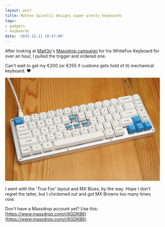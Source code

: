 ```yaml
---
layout: post
title: Matteo Spinelli designs super pretty keyboards
tags:
- gadgets
- keyboards
date: '2015-12-11 18:47:00'
---
```


After looking at  [Matt3o](https://twitter.com/cubiq)'s [Massdrop campaign](https://www.massdrop.com/buy/the-whitefox-keyboard) for his WhiteFox Keyboard for over an hour, I pulled the trigger and ordered one.

Can't wait to get my €200 (or €255 if customs gets hold of it) mechanical keyboard. ❤️

![WhiteFox Mechanical Keyboard by Matteo Spinelli](/assets/blog/WhiteFoxKeyboard.jpeg)

I went with the 'True Fox' layout and MX Blues, by the way. Hope I don't regret the latter, but I chickened out and got MX Browns too many times now.

Don't have a Massdrop account yet? Use this: [https://www.massdrop.com/r/6GDKB6](https://www.massdrop.com/r/6GDKB6).
